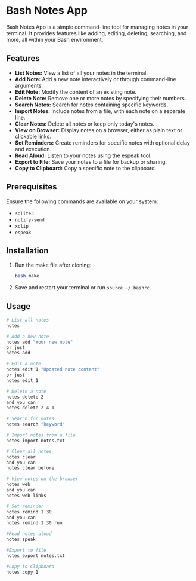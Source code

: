 
# Bash Notes App

Bash Notes App is a simple command-line tool for managing notes in your terminal. It provides features like adding, editing, deleting, searching, and more, all within your Bash environment.

## Features

- **List Notes:** View a list of all your notes in the terminal.
- **Add Note:** Add a new note interactively or through command-line arguments.
- **Edit Note:** Modify the content of an existing note.
- **Delete Note:** Remove one or more notes by specifying their numbers.
- **Search Notes:** Search for notes containing specific keywords.
- **Import Notes:** Include notes from a file, with each note on a separate line.
- **Clear Notes:** Delete all notes or keep only today's notes.
- **View on Browser:** Display notes on a browser, either as plain text or clickable links.
- **Set Reminders:** Create reminders for specific notes with optional delay and execution.
- **Read Aloud:** Listen to your notes using the espeak tool.
- **Export to File:** Save your notes to a file for backup or sharing.
- **Copy to Clipboard:** Copy a specific note to the clipboard.

## Prerequisites

Ensure the following commands are available on your system:
- `sqlite3`
- `notify-send`
- `xclip`
- `espeak`

## Installation

1. Run the make file after cloning:

    ```bash
    bash make
    ```

2. Save and restart your terminal or run `source ~/.bashrc`.

## Usage

```bash
# List all notes
notes

# Add a new note
notes add "Your new note"
or just
notes add

# Edit a note
notes edit 1 "Updated note content"
or just
notes edit 1

# Delete a note
notes delete 2
and you can
notes delete 2 4 1

# Search for notes
notes search "keyword"

# Import notes from a file
notes import notes.txt

# Clear all notes
notes clear
and you can
notes clear before

# View notes on the browser
notes web
and you can
notes web links

# Set reminder
notes remind 1 30
and you can
notes remind 1 30 run

#Read notes aloud
notes speak

#Export to file
notes export notes.txt

#Copy to Clipboard
notes copy 1
